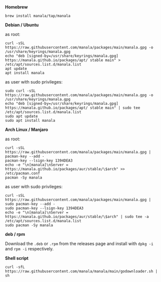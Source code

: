 **Homebrew**

```shell
brew install manala/tap/manala
```

**Debian / Ubuntu**

as root:
```shell
curl -sSL https://raw.githubusercontent.com/manala/packages/main/manala.gpg -o /usr/share/keyrings/manala.gpg
echo "deb [signed-by=/usr/share/keyrings/manala.gpg] https://manala.github.io/packages/apt/ stable main" > /etc/apt/sources.list.d/manala.list
apt update
apt install manala
```

as user with sudo privileges:
```shell
sudo curl -sSL https://raw.githubusercontent.com/manala/packages/main/manala.gpg -o /usr/share/keyrings/manala.gpg
echo "deb [signed-by=/usr/share/keyrings/manala.gpg] https://manala.github.io/packages/apt/ stable main" | sudo tee /etc/apt/sources.list.d/manala.list
sudo apt update
sudo apt install manala
```

**Arch Linux / Manjaro**

as root:
```shell
curl -sSL https://raw.githubusercontent.com/manala/packages/main/manala.gpg | pacman-key --add -
pacman-key --lsign-key 1394DEA3
echo -e "\n[manala]\nServer = https://manala.github.io/packages/aur/stable/\$arch" >> /etc/pacman.conf
pacman -Sy manala
```

as user with sudo privileges:
```shell
curl -sSL https://raw.githubusercontent.com/manala/packages/main/manala.gpg | sudo pacman-key --add -
sudo pacman-key --lsign-key 1394DEA3
echo -e "\n[manala]\nServer = https://manala.github.io/packages/aur/stable/\$arch" | sudo tee -a /etc/apt/sources.list.d/manala.list
sudo pacman -Sy manala
```

**deb / rpm**

Download the `.deb` or `.rpm` from the releases page and install with `dpkg -i` and `rpm -i` respectively.

**Shell script**

```shell
curl -sfL https://raw.githubusercontent.com/manala/manala/main/godownloader.sh | sh
```
